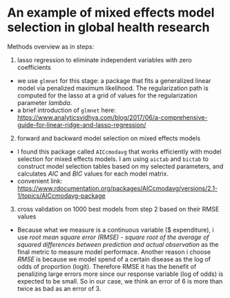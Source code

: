 # An example of mixed effects model selection in global health research
Methods overview as in steps:
1. lasso regression to eliminate independent variables with zero coefficients
  + we use `glmnet` for this stage: a package that fits a generalized linear model via penalized maximum likelihood. The regularization path is computed for the lasso at a grid of values for the regularization parameter _lambda_.
  + a brief introduction of `glmnet` here: https://www.analyticsvidhya.com/blog/2017/06/a-comprehensive-guide-for-linear-ridge-and-lasso-regression/

2. forward and backward model selection on mixed effects models
  + I found this package called `AICcmodavg` that works efficiently with model selection for mixed effects models. I am using 
`aictab` and `bictab` to construct model selection tables based on my selected parameters, and calculates _AIC_ and _BIC_ values for each model matrix.
  + convenient link: https://www.rdocumentation.org/packages/AICcmodavg/versions/2.1-1/topics/AICcmodavg-package

3. cross validation on 1000 best models from step 2 based on their RMSE values
  + Because what we measure is a continuous variable ($ expenditure), i use _root mean square error (RMSE) - square root of the average of squared differences between prediction and actual observation_ as the final metric to measure model performace. Another reason i choose _RMSE_ is because we model spend of a certain disease as the log of odds of proportion 
(logit). Therefore RMSE it has the benefit of penalizing large errors more since our response variable (log of odds) is expected to be small. So in our case, we think an error of 6 is more than twice as bad as an error of 3.
